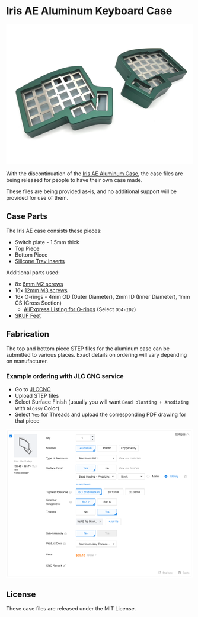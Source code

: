 # Iris AE Aluminum Keyboard Case

![Green Iris AE Case](images/iris-ae-green.jpg)

With the discontinuation of the [Iris AE Aluminum Case](https://keeb.io/products/iris-ae-aluminum-case), the case files are being released for people to have their own case made.

These files are being provided as-is, and no additional support will be provided for use of them.

## Case Parts

The Iris AE case consists these pieces:

- Switch plate - 1.5mm thick
- Top Piece
- Bottom Piece
- [Silicone Tray Inserts](https://keeb.io/products/iris-aluminum-case-silicone-tray-insert)

Additional parts used:

- 8x [6mm M2 screws](https://s.click.aliexpress.com/e/_opXvJPD)
- 16x [12mm M3 screws](https://s.click.aliexpress.com/e/_opXvJPD)
- 16x O-rings - 4mm OD (Outer Diameter), 2mm ID (Inner Diameter), 1mm CS (Cross Section)
  - [AliExpress Listing for O-rings](https://s.click.aliexpress.com/e/_op6d4Cr) (Select `OD4-ID2`)
- [SKUF Feet](https://keeb.io/products/skuf-silicone-rubber-keyboard-feet)

## Fabrication

The top and bottom piece STEP files for the aluminum case can be submitted to various places. Exact details on ordering will vary depending on manufacturer.

### Example ordering with JLC CNC service

- Go to [JLCCNC](https://jlccnc.com/cnc-machining-quote)
- Upload STEP files
- Select Surface Finish (usually you will want `Bead blasting + Anodizing` with `Glossy` Color)
- Select `Yes` for Threads and upload the corresponding PDF drawing for that piece


![JLCCNC Ordering Page](images/jlccnc-order.png)

## License

These case files are released under the MIT License.
